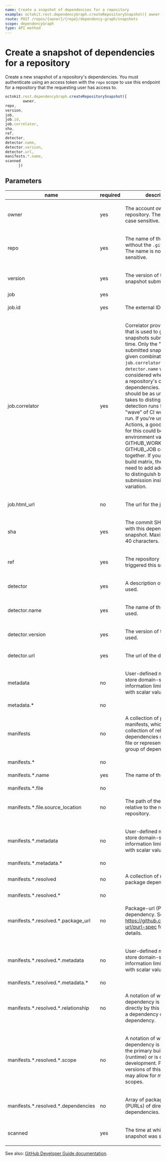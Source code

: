 ```yaml
---
name: Create a snapshot of dependencies for a repository
example: octokit.rest.dependencyGraph.createRepositorySnapshot({ owner, repo, version, job, job.id, job.correlator, sha, ref, detector, detector.name, detector.version, detector.url, manifests.*.name, scanned })
route: POST /repos/{owner}/{repo}/dependency-graph/snapshots
scope: dependencyGraph
type: API method
---
```


# Create a snapshot of dependencies for a repository

Create a new snapshot of a repository's dependencies. You must authenticate using an access token with the `repo` scope to use this endpoint for a repository that the requesting user has access to.

```js
octokit.rest.dependencyGraph.createRepositorySnapshot({
        owner,
repo,
version,
job,
job.id,
job.correlator,
sha,
ref,
detector,
detector.name,
detector.version,
detector.url,
manifests.*.name,
scanned
      })
```

## Parameters

<table>
  <thead>
    <tr>
      <th>name</th>
      <th>required</th>
      <th>description</th>
    </tr>
  </thead>
  <tbody>
    <tr><td>owner</td><td>yes</td><td>

The account owner of the repository. The name is not case sensitive.

</td></tr>
<tr><td>repo</td><td>yes</td><td>

The name of the repository without the `.git` extension. The name is not case sensitive.

</td></tr>
<tr><td>version</td><td>yes</td><td>

The version of the repository snapshot submission.

</td></tr>
<tr><td>job</td><td>yes</td><td>

</td></tr>
<tr><td>job.id</td><td>yes</td><td>

The external ID of the job.

</td></tr>
<tr><td>job.correlator</td><td>yes</td><td>

Correlator provides a key that is used to group snapshots submitted over time. Only the "latest" submitted snapshot for a given combination of `job.correlator` and `detector.name` will be considered when calculating a repository's current dependencies. Correlator should be as unique as it takes to distinguish all detection runs for a given "wave" of CI workflow you run. If you're using GitHub Actions, a good default value for this could be the environment variables GITHUB_WORKFLOW and GITHUB_JOB concatenated together. If you're using a build matrix, then you'll also need to add additional key(s) to distinguish between each submission inside a matrix variation.

</td></tr>
<tr><td>job.html_url</td><td>no</td><td>

The url for the job.

</td></tr>
<tr><td>sha</td><td>yes</td><td>

The commit SHA associated with this dependency snapshot. Maximum length: 40 characters.

</td></tr>
<tr><td>ref</td><td>yes</td><td>

The repository branch that triggered this snapshot.

</td></tr>
<tr><td>detector</td><td>yes</td><td>

A description of the detector used.

</td></tr>
<tr><td>detector.name</td><td>yes</td><td>

The name of the detector used.

</td></tr>
<tr><td>detector.version</td><td>yes</td><td>

The version of the detector used.

</td></tr>
<tr><td>detector.url</td><td>yes</td><td>

The url of the detector used.

</td></tr>
<tr><td>metadata</td><td>no</td><td>

User-defined metadata to store domain-specific information limited to 8 keys with scalar values.

</td></tr>
<tr><td>metadata.*</td><td>no</td><td>

</td></tr>
<tr><td>manifests</td><td>no</td><td>

A collection of package manifests, which are a collection of related dependencies declared in a file or representing a logical group of dependencies.

</td></tr>
<tr><td>manifests.*</td><td>no</td><td>

</td></tr>
<tr><td>manifests.*.name</td><td>yes</td><td>

The name of the manifest.

</td></tr>
<tr><td>manifests.*.file</td><td>no</td><td>

</td></tr>
<tr><td>manifests.*.file.source_location</td><td>no</td><td>

The path of the manifest file relative to the root of the Git repository.

</td></tr>
<tr><td>manifests.*.metadata</td><td>no</td><td>

User-defined metadata to store domain-specific information limited to 8 keys with scalar values.

</td></tr>
<tr><td>manifests.*.metadata.*</td><td>no</td><td>

</td></tr>
<tr><td>manifests.*.resolved</td><td>no</td><td>

A collection of resolved package dependencies.

</td></tr>
<tr><td>manifests.*.resolved.*</td><td>no</td><td>

</td></tr>
<tr><td>manifests.*.resolved.*.package_url</td><td>no</td><td>

Package-url (PURL) of dependency. See https://github.com/package-url/purl-spec for more details.

</td></tr>
<tr><td>manifests.*.resolved.*.metadata</td><td>no</td><td>

User-defined metadata to store domain-specific information limited to 8 keys with scalar values.

</td></tr>
<tr><td>manifests.*.resolved.*.metadata.*</td><td>no</td><td>

</td></tr>
<tr><td>manifests.*.resolved.*.relationship</td><td>no</td><td>

A notation of whether a dependency is requested directly by this manifest or is a dependency of another dependency.

</td></tr>
<tr><td>manifests.*.resolved.*.scope</td><td>no</td><td>

A notation of whether the dependency is required for the primary build artifact (runtime) or is only used for development. Future versions of this specification may allow for more granular scopes.

</td></tr>
<tr><td>manifests.*.resolved.*.dependencies</td><td>no</td><td>

Array of package-url (PURLs) of direct child dependencies.

</td></tr>
<tr><td>scanned</td><td>yes</td><td>

The time at which the snapshot was scanned.

</td></tr>
  </tbody>
</table>

See also: [GitHub Developer Guide documentation](https://docs.github.com/rest/reference/dependency-graph#create-a-snapshot-of-dependencies-for-a-repository).
